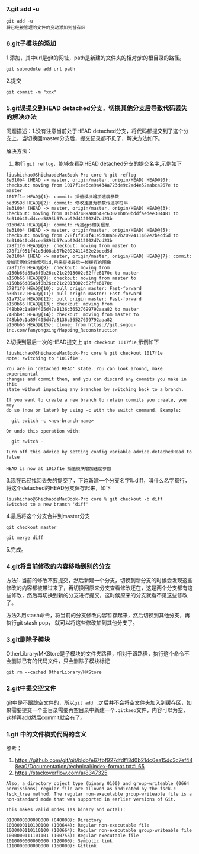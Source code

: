 ### 7.git add -u

```
git add -u 
将已经被管理的文件的变动添加到暂存区
```

### 6.git子模块的添加

1.添加，其中url是git的网址，path是新建的文件夹的相对git的根目录的路径。
```
git submodule add url path
```
2.提交
```
git commit -m "xxx"
```


### 5.git误提交到HEAD detached分支，切换其他分支后导致代码丢失的解决办法
问题描述：1.没有注意当前处于HEAD detached分支，将代码都提交到了这个分支上，当切换回master分支后，提交记录都不见了，解决方法如下。

解决方法：

1. 执行 ``git reflog``，能够查看到HEAD detached分支的提交名字,示例如下
```
liushichao@ShichaodeMacBook-Pro core % git reflog    
8e310b4 (HEAD -> master, origin/master, origin/HEAD) HEAD@{0}: checkout: moving from 1017f1ee6ce9a434a723de9c2ad4e52eabca267e to master
1017f1e HEAD@{1}: commit: 插值模块增加速度参数
be3959d HEAD@{2}: commit: 修改速度为参数传递字符串
8e310b4 (HEAD -> master, origin/master, origin/HEAD) HEAD@{3}: checkout: moving from 01b0d7489a80548c63021b050bddfaedee304481 to 8e310b40cd4cee5893b57cab92d412002d7cd23b
01b0d74 HEAD@{4}: commit: 传递gps相关信息
8e310b4 (HEAD -> master, origin/master, origin/HEAD) HEAD@{5}: checkout: moving from 278f1f051f41e5d08ab87b2092411462e2becd5d to 8e310b40cd4cee5893b57cab92d412002d7cd23b
278f1f0 HEAD@{6}: checkout: moving from master to 278f1f051f41e5d08ab87b2092411462e2becd5d
8e310b4 (HEAD -> master, origin/master, origin/HEAD) HEAD@{7}: commit: 增加实例化对象索引id,用来查找最后一帧缓存的图像
278f1f0 HEAD@{8}: checkout: moving from a150b66d85a6f0b26cc21c2013002c62ffe6170c to master
a150b66 HEAD@{9}: checkout: moving from master to a150b66d85a6f0b26cc21c2013002c62ffe6170c
278f1f0 HEAD@{10}: pull origin master: Fast-forward
b30b1c2 HEAD@{11}: pull origin master: Fast-forward
81a731e HEAD@{12}: pull origin master: Fast-forward
a150b66 HEAD@{13}: checkout: moving from 748bb9c1a89f405d47a8136c36527699792aaa82 to master
748bb9c HEAD@{14}: checkout: moving from master to 748bb9c1a89f405d47a8136c36527699792aaa82
a150b66 HEAD@{15}: clone: from https://git.sogou-inc.com/fanyongxing/Mapping_Reconstruction
```
2.切换到最后一次的HEAD提交上 ``git checkout 1017f1e``,示例如下
```
liushichao@ShichaodeMacBook-Pro core % git checkout 1017f1e
Note: switching to '1017f1e'.

You are in 'detached HEAD' state. You can look around, make experimental
changes and commit them, and you can discard any commits you make in this
state without impacting any branches by switching back to a branch.

If you want to create a new branch to retain commits you create, you may
do so (now or later) by using -c with the switch command. Example:

  git switch -c <new-branch-name>

Or undo this operation with:

  git switch -

Turn off this advice by setting config variable advice.detachedHead to false

HEAD is now at 1017f1e 插值模块增加速度参数
```

3.现在已经找回丢失的提交了，下边新建一个分支名字叫diff，叫什么名字都行，将这个detached的HEAD分支保存起来，如下

```
liushichao@ShichaodeMacBook-Pro core % git checkout -b diff
Switched to a new branch 'diff'
```

4.最后将这个分支合并到master分支
```
git checkout master

git merge diff
```
5.完成。


### 4.git将当前修改的内容移动到别的分支

方法1. 当前的修改不要提交，然后新建一个分支，切换到新分支的时候会发现这些修改的内容都被带过来了，再切换回原来分支查看修改还在，这是两个分支都有这些修改，然后再切换到新的分支进行提交，这时候原来的分支就看不见这些修改了。

方法2.用stash命令，将当前的分支修改内容暂存起来，然后切换到其他分支，再执行git stash pop， 就可以将这些修改加到其他分支了。



### 3.git删除子模块

OtherLibrary/MKStore是子模块的文件夹路径，相对于跟路径，执行这个命令不会删除已有的代码文件，只会删除子模块标记

```
git rm --cached OtherLibrary/MKStore
```


### 2.git中提交空文件

git中是不跟踪空文件的，所以``git add .``之后并不会将空文件夹加入到缓存区，如果需要提交一个空目录需要再空目录中新建一个``.gitkeep``文件，内容可以为空，这样再add然后commit就会有了。


### 1.git 中的文件模式代码的含义

参考：
1. https://github.com/git/git/blob/e67fbf927dfdf13d0b21dc6ea15dc3c7ef448ea0/Documentation/technical/index-format.txt#L65
2. https://stackoverflow.com/a/8347325

```
Also, a directory object type (binary 0100) and group-writeable (0664 permissions) regular file are allowed as indicated by the fsck.c fsck_tree method. The regular non-executable group-writeable file is a non-standard mode that was supported in earlier versions of Git.

This makes valid modes (as binary and octal):

0100000000000000 (040000): Directory
1000000110100100 (100644): Regular non-executable file
1000000110110100 (100664): Regular non-executable group-writeable file
1000000111101101 (100755): Regular executable file
1010000000000000 (120000): Symbolic link
1110000000000000 (160000): Gitlink
```
